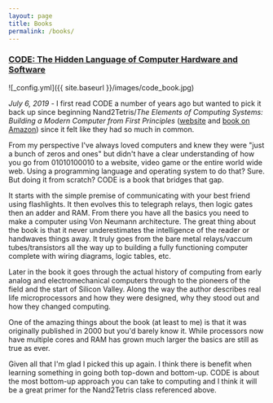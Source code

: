 ```yaml
---
layout: page
title: Books
permalink: /books/
---
```


### [CODE: The Hidden Language of Computer Hardware and Software](https://read.amazon.com/kp/embed?asin=B00JDMPOK2&preview=newtab&linkCode=kpe&ref_=cm_sw_r_kb_dp_o7tiDbA7NK11D)

![_config.yml]({{ site.baseurl }}/images/code_book.jpg)

*July 6, 2019* - I first read CODE a number of years ago but wanted to pick it back up since beginning
Nand2Tetris/*The Elements of Computing Systems: Building a Modern Computer 
from First Principles* ([website](https://www.nand2tetris.org/) and [book on Amazon](https://www.amazon.com/Elements-Computing-Systems-Building-Principles/dp/0262640686/ref=ed_oe_p)) since it felt like they had so much in common.

From my perspective I've always loved computers and knew they were "just a bunch of zeros and ones" but didn't have a
clear understanding of how you go from 01010100010 to a website, video game or the entire world wide web.  Using a programming language
and operating system to do that? Sure.  But doing it from scratch?  CODE is a book that bridges that gap.

It starts with the simple premise of communicating with your best friend using flashlights. It then evolves this to telegraph relays, then logic gates then an adder and RAM.  From there you have all the basics you need to make a computer using Von Neumann architecture.  The great thing about the book is that it never underestimates the intelligence of the reader or handwaves things away.  It truly goes from the bare metal relays/vaccum tubes/transistors all the way up
to building a fully functioning computer complete with wiring diagrams, logic tables, etc.

Later in the book it goes through the actual history of computing from early analog and electromechanical computers through to the pioneers
of the field and the start of Silicon Valley.  Along the way the author describes real life microprocessors and how they were designed, why they stood out and
how they changed computing.

One of the amazing things about the book (at least to me) is that it was originally published in 2000 but you'd barely know it. While processors now
have multiple cores and RAM has grown much larger the basics are still as true as ever.

Given all that I'm glad I picked this up again.  I think there is benefit when learning something in going both top-down and bottom-up.  CODE is about the most bottom-up approach you can take to computing and I think it will be a great primer for the Nand2Tetris class referenced above.